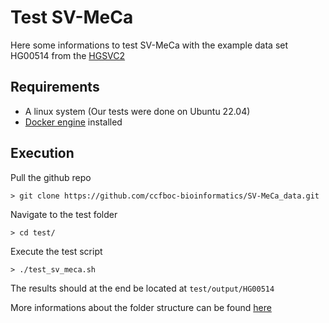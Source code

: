 # Test SV-MeCa
Here some informations to test SV-MeCa with the example data set HG00514 from the [HGSVC2](https://www.internationalgenome.org/data-portal/data-collection/hgsvc2)

## Requirements

* A linux system (Our tests were done on Ubuntu 22.04)
* [Docker engine](https://docs.docker.com/engine/install/) installed

## Execution

Pull the github repo
``` 
> git clone https://github.com/ccfboc-bioinformatics/SV-MeCa_data.git
```

Navigate to the test folder
``` 
> cd test/
```

Execute the test script
```
> ./test_sv_meca.sh
```

The results should at the end be located at `test/output/HG00514`

More informations about the folder structure can be found [here](https://github.com/ccfboc-bioinformatics/SV-MeCa?tab=readme-ov-file#folder-structure)
